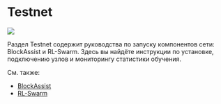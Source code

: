 # Testnet

![](./gensyn-md/assets/3f6ab290eff7fe3308885772272a01e8b2d77caa.svg)

Раздел Testnet содержит руководства по запуску компонентов сети: BlockAssist и RL-Swarm. Здесь вы найдёте инструкции по установке, подключению узлов и мониторингу статистики обучения.

См. также:
- [BlockAssist](./testnet/blockassist.md)
- [RL-Swarm](./testnet/rl-swarm.md)
